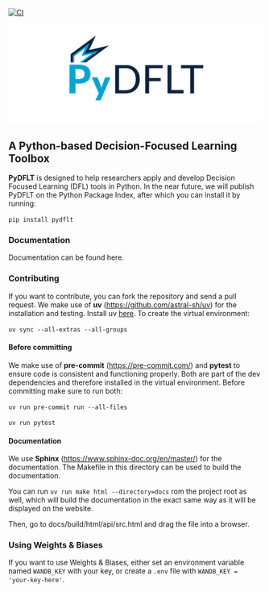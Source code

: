 [![CI](https://github.com/PyDFLT/PyDFLT/actions/workflows/CI.yml/badge.svg)](https://github.com/PyDFLT/PyDFLT/actions/workflows/CI.yml)

![alt text](https://github.com/PyDFLT/PyDFLT/blob/update-readme/images/logo.png?raw=true)


## A Python-based Decision-Focused Learning Toolbox 
**PyDFLT** is designed to help researchers apply and develop Decision Focused Learning (DFL) tools in Python.
In the near future, we will publish PyDFLT on the Python Package Index, after which you can install it by running:

`pip install pydflt`

### Documentation

Documentation can be found here.

### Contributing
If you want to contribute, you can fork the repository and send a pull request. We make use of **uv** (https://github.com/astral-sh/uv) for the installation and testing. Install uv [here](https://docs.astral.sh/uv/getting-started/installation/). To create the virtual environment:

`uv sync --all-extras --all-groups`

#### Before committing

We make use of **pre-commit** (https://pre-commit.com/) and **pytest** to ensure code is consistent and functioning properly. Both are part of the dev dependencies and therefore installed in the virtual environment. Before committing make sure to run both:

`uv run pre-commit run --all-files`

`uv run pytest`

#### Documentation

We use **Sphinx** (https://www.sphinx-doc.org/en/master/) for the documentation.  The Makefile in this directory can be used to build the documentation.

You can run `uv run make html --directory=docs` rom the project root as well, which will build the documentation in the exact same way as it will be displayed on the website.

Then, go to docs/build/html/api/src.html and drag the file into a browser.


### Using Weights & Biases
If you want to use Weights & Biases, either set an environment variable named `WANDB_KEY` with your key,
or create a `.env` file with `WANDB_KEY = 'your-key-here'`.
